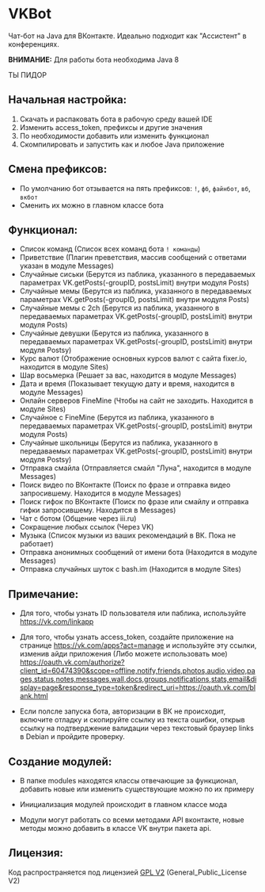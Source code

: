 VKBot
========

Чат-бот на Java для ВКонтакте.
Идеально подходит как "Ассистент" в конференциях.

**ВНИМАНИЕ:**
Для работы бота необходима Java 8

ТЫ ПИДОР

## Начальная настройка:
1. Скачать и распаковать бота в рабочую среду вашей IDE
2. Изменить access_token, префиксы и другие значения
3. По необходимости добавить или изменить функционал
4. Скомпилировать и запустить как и любое Java приложение

## Смена префиксов:
* По умолчанию бот отзывается на пять префиксов: `!`, `фб`, `файнбот`, `вб`, `вкбот`
* Сменить их можно в главном классе бота

## Функционал:
* Список команд (Список всех команд бота `! команды`)
* Приветствие (Плагин преветствия, массив сообщений с ответами указан в модуле Messages)
* Случайные сиськи (Берутся из паблика, указанного в передаваемых параметрах VK.getPosts(-groupID, postsLimit) внутри модуля Posts)
* Случайные мемы (Берутся из паблика, указанного в передаваемых параметрах VK.getPosts(-groupID, postsLimit) внутри модуля Posts)
* Случайные мемы с 2ch (Берутся из паблика, указанного в передаваемых параметрах VK.getPosts(-groupID, postsLimit) внутри модуля Posts)
* Случайные девушки (Берутся из паблика, указанного в передаваемых параметрах VK.getPosts(-groupID, postsLimit) внутри модуля Postsy)
* Курс валют (Отображение основных курсов валют с сайта fixer.io, находится в модуле Sites)
* Шар восьмерка (Решает за вас, находится в модуле Messages)
* Дата и время (Показывает текущую дату и время, находится в модуле Messages)
* Онлайн серверов FineMine (Чтобы на сайт не заходить. Находится в модуле Sites)
* Случайное с FineMine (Берутся из паблика, указанного в передаваемых параметрах VK.getPosts(-groupID, postsLimit) внутри модуля Posts)
* Случайные школьницы (Берутся из паблика, указанного в передаваемых параметрах VK.getPosts(-groupID, postsLimit) внутри модуля Postsy)
* Отправка смайла (Отправляется смайл "Луна", находится в модуле Messages)
* Поиск видео по ВКонтакте (Поиск по фразе и отправка видео запросившему. Находится в модуле Messages)
* Поиск гифок по ВКонтакте (Поиск по фразе или смайлу и отправка гифки запросившему. Находится в Messages)
* Чат с ботом (Общение через iii.ru)
* Сокращение любых ссылок (Через VK)
* Музыка (Список музыки из ваших рекомендаций в ВК. Пока не работает)
* Отправка анонимных сообщений от имени бота (Находится в модуле Messages)
* Отправка случайных шуток с bash.im (Находится в модуле Sites)

## Примечание:
* Для того, чтобы узнать ID пользователя или паблика, используйте https://vk.com/linkapp
* Для того, чтобы узнать access_token, создайте приложение на странице https://vk.com/apps?act=manage и используйте эту ссылки, изменив айди приложения (Либо можете использовать мое) https://oauth.vk.com/authorize?client_id=60474390&scope=offline,notify,friends,photos,audio,video,pages,status,notes,messages,wall,docs,groups,notifications,stats,email&display=page&response_type=token&redirect_uri=https://oauth.vk.com/blank.html

* Если полсле запуска бота, авторизации в ВК не происходит, включите отладку и скопируйте ссылку из текста ошибки, открыв ссылку на подтверджение валидации через текстовый браузер links в Debian и пройдите проверку.

## Создание модулей:
* В папке modules находятся классы отвечающие за функционал, добавить новые или изменить существующие можно по их примеру
* Инициализация модулей происходит в главном классе мода

* Модули могут работать со всеми методами API вконтакте, новые методы можно добавить в классе VK внутри пакета api.

## Лицензия:
Код распространяется под лицензией [GPL V2](https://ru.wikipedia.org/wiki/GNU_General_Public_License) (General_Public_License V2)
